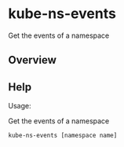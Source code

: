 # kube-ns-events

Get the events of a namespace

## Overview





## Help

Usage:

Get the events of a namespace

```bash
kube-ns-events [namespace name]
```

